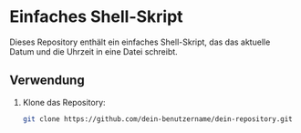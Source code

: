 # Einfaches Shell-Skript

Dieses Repository enthält ein einfaches Shell-Skript, das das aktuelle Datum und die Uhrzeit in eine Datei schreibt.

## Verwendung

1. Klone das Repository:
   ```bash
   git clone https://github.com/dein-benutzername/dein-repository.git
